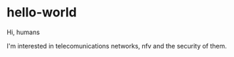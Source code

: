 # hello-world

Hi, humans

I'm interested in telecomunications networks, nfv and the security of them.

